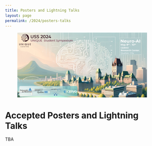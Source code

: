 ```yaml
---
title: Posters and Lightning Talks
layout: page
permalink: /2024/posters-talks
---
```


<section class="hero is-primary">
  <div class="hero-body">
    <figure class="image is-5by2">
      <img src="/assets/img/USS2024/banner.png" alt="USS 2024">
    </figure>
  </div>
</section>

# Accepted Posters and Lightning Talks

<!-- {% assign submissions = site.data.submissions_2024 | sort: "title" %}
{% for submission in submissions %}
  {% include submission-card.html %}
{% endfor %} -->

TBA
